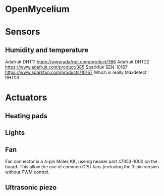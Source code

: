 # OpenMycelium

# Sensors
## Humidity and temperature

Adafruit DHT11 https://www.adafruit.com/product/386
Adafruit DHT22 https://www.adafruit.com/product/385
Sparkfun SEN-10167 https://www.sparkfun.com/products/10167
Which is really Maxdetect RHT03

# Actuators

## Heating pads

## Lights

## Fan
Fan connector is a 4-pin Molex KK, useing header part 47053-1000 on the board. This allow the use of common CPU fans (including the 3-pin version without PWM control.

## Ultrasonic piezo

